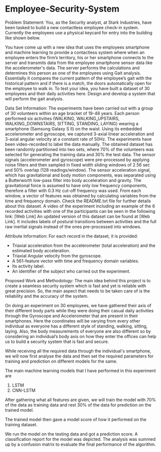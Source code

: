 # Employee-Security-System

Problem Statement:
You, as the Security analyst, at Stark Industries, have been tasked to build a new contactless 
employee check-in system. Currently the employees use a physical keycard for entry into 
the building like shown below.

You have come up with a new idea that uses the employees smartphone and machine learning to provide a contactless system where when an employee enters the firm’s territory, his or her smartphone connects to the server and transmits data from the employee smartphone sensor data like the accelerometer's data. The server performs the calculations and determines this person as one of the employees using Gait analysis. Essentially it compares the current pattern of the employee’s gait with the historical pattern and if there is a match, the doors automatically open for the employee to walk in.
To test your idea, you have built a dataset of 30 employees and their daily activities here. 
Design and develop a system that will perform the gait analysis.


Data Set Information:
The experiments have been carried out with a group of 30 volunteers within an age bracket of 19-48 years. Each person performed six activities (WALKING, WALKING_UPSTAIRS, WALKING_DOWNSTAIRS, SITTING, STANDING, LAYING) wearing a smartphone (Samsung Galaxy S II) on the waist. Using its embedded accelerometer and gyroscope, we captured 3-axial linear acceleration and 3-axial angular velocity at a constant rate of 50Hz. The experiments have been video-recorded to label the data manually. The obtained dataset has been randomly partitioned into two sets, where 70% of the volunteers was selected for generating the training data and 30% the test data.
The sensor signals (accelerometer and gyroscope) were pre-processed by applying noise filters and then sampled in fixed width sliding windows of 2.56 sec and 50% overlap (128 readings/window). The sensor acceleration signal, which has gravitational and body motion components, was separated using a Butterworth low-pass filter into body acceleration and gravity. The gravitational force is assumed to have only low frequency components, therefore a filter with 0.3 Hz cut-off frequency was used. From each window, a vector of features was obtained by calculating variables from the time and frequency domain.
Check the README.txt file for further details about this dataset.
A video of the experiment including an example of the 6 recorded activities with one of the participants can be seen in the following link: [Web Link]
An updated version of this dataset can be found at [Web Link]. It includes labels of postural transitions between activities and the full raw inertial signals instead of the ones pre-processed into windows.


Attribute Information:
For each record in the dataset, it is provided:
- Triaxial acceleration from the accelerometer (total acceleration) and the estimated body 
acceleration.
- Triaxial Angular velocity from the gyroscope.
- A 561-feature vector with time and frequency domain variables.
- Its activity label.
- An identifier of the subject who carried out the experiment.


Proposed Work and Methodology:
The main idea behind this project is to create a seamless security system which is fast and 
yet is reliable with great precision. So, the main aspect that needs to be taken care of is the 
reliability and the accuracy of the system.

On doing an experiment on 30 employees, we have gathered their axis of their different 
body parts while they were doing their casual daily activities through the Gyroscope and 
Accelerometer that are present in their smartphones. Here the coordinates will be varying 
from every other individual as everyone has a different style of standing, walking, sitting, 
laying. Also, the body measurements of everyone are also different so by considering an 
individual’s body axis on how they enter the offices can help us to build a security system 
that is fast and secure.

While receiving all the required data through the individual's smartphone, we will now first analyse the data and then set the required parameters for training and prediction on different models for the same.

The main machine learning models that I have performed in this experiment are
1. LSTM
2. CNN-LSTM

After gathering what all features are given, we will train the model with 70% of the data as
training data and rest 30% of the data for prediction on the trained model.

The trained model then gave a model score of how it performed on the training dataset.

We run the model on the testing data and got a prediction score. A classification report for
the model was depicted. The analysis was summed up by a confusion matrix to evaluate the 
final performance of the algorithm.
